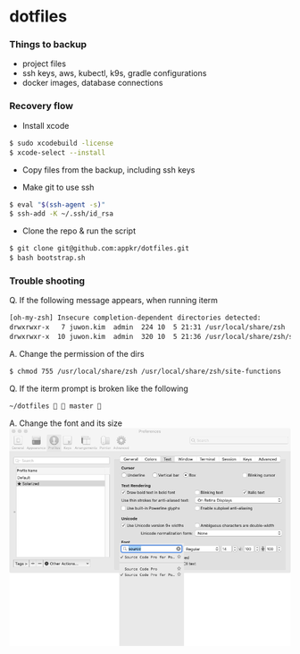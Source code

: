 # dotfiles

### Things to backup

- project files
- ssh keys, aws, kubectl, k9s, gradle configurations
- docker images, database connections

### Recovery flow

- Install xcode
```bash
$ sudo xcodebuild -license
$ xcode-select --install
```

- Copy files from the backup, including ssh keys

- Make git to use ssh
```bash
$ eval "$(ssh-agent -s)"
$ ssh-add -K ~/.ssh/id_rsa
```

- Clone the repo & run the script
```bash
$ git clone git@github.com:appkr/dotfiles.git
$ bash bootstrap.sh
```

### Trouble shooting

Q. If the following message appears, when running iterm
```bash
[oh-my-zsh] Insecure completion-dependent directories detected:
drwxrwxr-x   7 juwon.kim  admin  224 10  5 21:31 /usr/local/share/zsh
drwxrwxr-x  10 juwon.kim  admin  320 10  5 21:36 /usr/local/share/zsh/site-functions
```
A. Change the permission of the dirs
```bash
$ chmod 755 /usr/local/share/zsh /usr/local/share/zsh/site-functions
```

Q. If the iterm prompt is broken like the following
```bash
~/dotfiles   master 
```
A. Change the font and its size
![](iterm-font.png)
